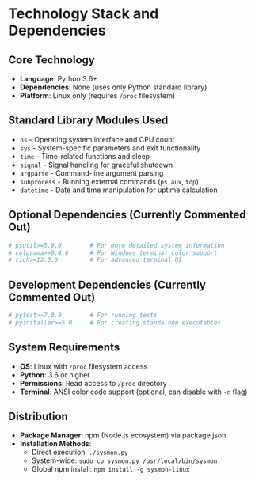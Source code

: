 # Technology Stack and Dependencies

## Core Technology
- **Language**: Python 3.6+
- **Dependencies**: None (uses only Python standard library)
- **Platform**: Linux only (requires `/proc` filesystem)

## Standard Library Modules Used
- `os` - Operating system interface and CPU count
- `sys` - System-specific parameters and exit functionality  
- `time` - Time-related functions and sleep
- `signal` - Signal handling for graceful shutdown
- `argparse` - Command-line argument parsing
- `subprocess` - Running external commands (`ps aux`, `top`)
- `datetime` - Date and time manipulation for uptime calculation

## Optional Dependencies (Currently Commented Out)
```python
# psutil>=5.9.0        # For more detailed system information
# colorama>=0.4.6      # For Windows terminal color support  
# rich>=13.0.0         # For advanced terminal UI
```

## Development Dependencies (Currently Commented Out)
```python
# pytest>=7.0.0        # For running tests
# pyinstaller>=5.0     # For creating standalone executables
```

## System Requirements
- **OS**: Linux with `/proc` filesystem access
- **Python**: 3.6 or higher
- **Permissions**: Read access to `/proc` directory
- **Terminal**: ANSI color code support (optional, can disable with `-n` flag)

## Distribution
- **Package Manager**: npm (Node.js ecosystem) via package.json
- **Installation Methods**: 
  - Direct execution: `./sysmon.py`
  - System-wide: `sudo cp sysmon.py /usr/local/bin/sysmon`
  - Global npm install: `npm install -g sysmon-linux`